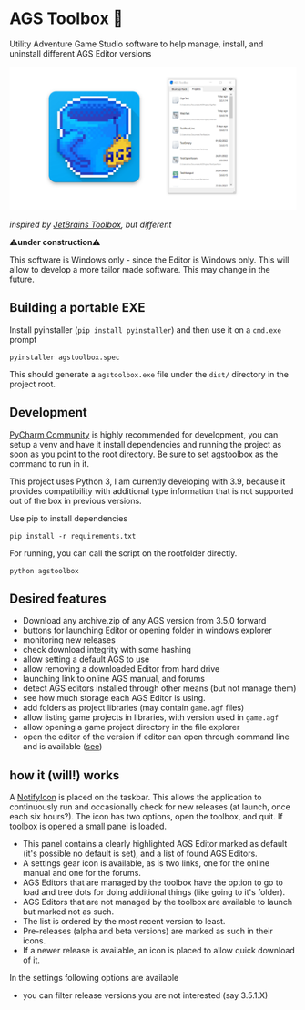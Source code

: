 # AGS Toolbox 🧰
Utility Adventure Game Studio software to help manage, install, and uninstall different AGS Editor versions

![](https://raw.githubusercontent.com/ericoporto/agstoolbox/main/.github/repository-open-graph-template.png)

_inspired by [JetBrains Toolbox](https://www.jetbrains.com/toolbox-app/), but different_


⚠**under construction**⚠

This software is Windows only - since the Editor is Windows only. This will allow to develop a more tailor made software. This may change in the future.


## Building a portable EXE

Install pyinstaller (`pip install pyinstaller`) and then use it on a `cmd.exe` prompt

    pyinstaller agstoolbox.spec
	
This should generate a `agstoolbox.exe` file under the `dist/` directory in the project root.

## Development

[PyCharm Community](https://www.jetbrains.com/pycharm/) is highly recommended for development, you can setup a venv and have it install dependencies and running the project as soon as you point to the root directory.
Be sure to set agstoolbox as the command to run in it.

This project uses Python 3, I am currently developing with 3.9, because it provides compatibility with additional type information that is not supported out of the box in previous versions. 

Use pip to install dependencies

    pip install -r requirements.txt

For running, you can call the script on the rootfolder directly.

    python agstoolbox


##  Desired features

- Download any archive.zip of any AGS version from 3.5.0 forward
- buttons for launching Editor or opening folder in windows explorer
- monitoring new releases
- check download integrity with some hashing
- allow setting a default AGS to use
- allow removing a downloaded Editor from hard drive
- launching link to online AGS manual, and forums
- detect AGS editors installed through other means (but not manage them)
- see how much storage each AGS Editor is using.
- add folders as project libraries (may contain `game.agf` files)
- allow listing game projects in libraries, with version used in `game.agf`
- allow opening a game project directory in the file explorer
- open the editor of the version if editor can open through command line and is available ([see](https://github.com/adventuregamestudio/ags/blob/970e023af4db037e2fe24488e583b9dd3ad935aa/Editor/AGS.Editor/GUI/GUIController.cs#L872))


## how it (will!) works

A [NotifyIcon](https://docs.microsoft.com/en-us/dotnet/desktop/winforms/controls/app-icons-to-the-taskbar-with-wf-notifyicon?view=netframeworkdesktop-4.8) is placed on the taskbar. This allows the application to continuously run and occasionally check for new releases (at launch, once each six hours?).
The icon has two options, open the toolbox, and quit. If toolbox is opened a small panel is loaded.
- This panel contains a clearly highlighted AGS Editor marked as default (it's possible no default is set), and a list of found AGS Editors. 
- A settings gear icon is available, as is two links, one for the online manual and one for the forums. 
- AGS Editors that are managed by the toolbox have the option to go to load and tree dots for doing additional things (like going to it's folder). 
- AGS Editors that are not managed by the toolbox are available to launch but marked not as such. 
- The list is ordered by the most recent version to least. 
- Pre-releases (alpha and beta versions) are marked as such in their icons.
- If a newer release is available, an icon is placed to allow quick download of it.

In the settings following options are available
- you can filter release versions you are not interested (say 3.5.1.X)
